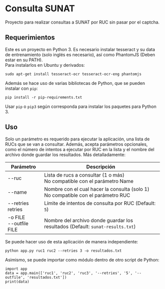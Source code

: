 # Consulta SUNAT

Proyecto para realizar consultas a SUNAT por RUC sin pasar por el captcha.

## Requerimientos
Este es un proyecto en Python 3. Es necesario instalar tesseract y su data de
entrenamiento (solo inglés es necesario), así como PhantomJS (Deben estar en su PATH).    
Para instalarlos en Ubuntu y derivados:

    sudo apt-get install tesseract-ocr tesseract-ocr-eng phantomjs

Además se hace uso de varias bibliotecas de Python, que se pueden instalar con `pip`:

    pip install -r pip-requirements.txt

Usar `pip` o `pip3` según corresponda para instalar los paquetes para Python 3.

## Uso
Solo un parámetro es requerido para ejecutar la aplicación, una lista de RUCs 
que se van a consultar. Además, acepta parámetros opcionales, como el número de intentos
a ejecutar por RUC en la lista y el nombre del archivo donde guardar los resultados.
Más detalladamente:

|Parámetro|Descripción|
|---------|-----------|
|--ruc|Lista de rucs a consultar (1 o más)<br>No compatible con el parámetro Name|
|--name|Nombre con el cual hacer la consulta (solo 1)<br>No compatible con el parámetro RUC|
|--retries retries|Límite de intentos de consulta por RUC (Default: `5`)|
|-o FILE<br>    --outfile FILE|Nombre del archivo donde guardar los resultados (Default: `sunat-results.txt`)|

Se puede hacer uso de esta aplicación de manera independiente:

    python app.py ruc1 ruc2 --retries 3 -o resultados.txt

Asimismo, se puede importar como módulo dentro de otro script de Python:

    import app
    data = app.main(['ruc1', 'ruc2', 'ruc3', '--retries', '5', '--outfile', 'resultados.txt'])
    print(data)


